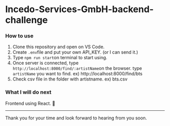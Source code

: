 # Incedo-Services-GmbH-backend-challenge

### How to use
1. Clone this repository and open on VS Code.
2. Create `.env`file and put your own API_KEY. (or I can send it.)
3. Type `npm run start`on terminal to start using.
4. Once server is connected, type `http://localhost:8000/find/:artistName`on the browser.
    type `artistName` you want to find. ex) http://localhost:8000/find/bts
5. Check csv file in the folder with artistname. ex) bts.csv

### What I will do next
Frontend using React. 🤞

---

Thank you for your time and look forward to hearing from you soon.  
